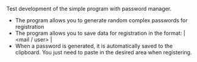 Test development of the simple program with password manager.

* The program allows you to generate random complex passwords for registration
* The program allows you to save data for registration in the format: <site> | 
<mail / user> | <password>
* When a password is generated, it is automatically saved to the clipboard. 
You just need to paste in the desired area when registering.

